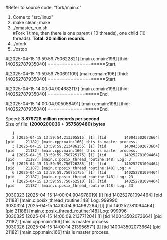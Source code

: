 #Refer to source code: "fork/main.c"  
1. Come to "src/linux"  
2. make clean; make  
3. ./xmaster_run.sh  
#Fork 1 time, then there is one parent ( 10 threads), one child (10 threads).  **Total: 20 million records**.  
4. ./xfork  
5. ./xstop  

#[2025-04-15 13:59:59.750622821] [main.c:main:196] [thid: 140252787935040] ====================Start.

#[2025-04-15 13:59:59.750691109] [main.c:main:196] [thid: 140252787935040] ====================Start.

#[2025-04-15 14:00:04.904682117] [main.c:main:198] [thid: 140252787935040] ==================End.

#[2025-04-15 14:00:04.905058491] [main.c:main:198] [thid: 140252787935040] ==================End.

Speed: **3.879728 million records per second**  
Size of file: **(2000200036 + 357589480) bytes**  

       1 
       2 [2025-04-15 13:59:54.213305515] [I] [tid        140043502073664]        [pid     21182] [main.cpp:main:166] this is master process.
       3 [2025-04-15 13:59:59.213486155] [I] [tid        140043502073664]        [pid     21182] [main.cpp:main:166] this is master process.
       4 [2025-04-15 13:59:59.750725175] [I] [tid        140252781094464]        [pid     21187] [main.c:posix_thread_routine:148] Log: 3
       5 [2025-04-15 13:59:59.750726285] [I] [tid        140252781094464]        [pid     21187] [main.c:posix_thread_routine:148] Log: 4
       6 [2025-04-15 13:59:59.750751755] [I] [tid        140252781094464]        [pid     21187] [main.c:posix_thread_routine:148] Log: 23
       7 [2025-04-15 13:59:59.750762510] [I] [tid        140252781094464]        [pid     21187] [main.c:posix_thread_routine:148] Log: 33  

3030323 [2025-04-15 14:00:04.904978019] [I] [tid        140252781094464]        [pid     21188] [main.c:posix_thread_routine:148] Log: 999990  
3030324 [2025-04-15 14:00:04.904982264] [I] [tid        140252781094464]        [pid     21188] [main.c:posix_thread_routine:148] Log: 999996  
3030325 [2025-04-15 14:00:09.213771204] [I] [tid        140043502073664]        [pid     21182] [main.cpp:main:166] this is master process.  
3030326 [2025-04-15 14:00:14.213956571] [I] [tid        140043502073664]        [pid     21182] [main.cpp:main:166] this is master process.  
